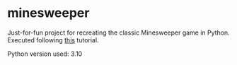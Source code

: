 # minesweeper

Just-for-fun project for recreating the classic Minesweeper game in Python. Executed following [this](https://www.freecodecamp.org/news/object-oriented-programming-with-python-code-a-minesweeper-game/) tutorial.

Python version used: 3.10
